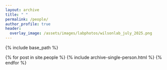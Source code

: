```yaml
---
layout: archive
title: " "
permalink: /people/
author_profile: true
header:
  overlay_image: /assets/images/labphotos/wilsonlab_july_2025.png
---
```


<style>
.page-title, .page-header h1 {
  display: none;
}
</style>

{% include base_path %}

{% for post in site.people %}
  {% include archive-single-person.html %}
{% endfor %}

